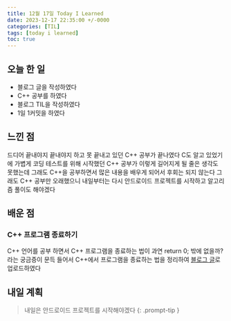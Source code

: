 ```yaml
---
title: 12월 17일 Today I Learned
date: 2023-12-17 22:35:00 +/-0000
categories: [TIL]
tags: [today i learned]
toc: true
---
```


## 오늘 한 일

* 블로그 글을 작성하였다
* C++ 공부를 하였다
* 블로그 TIL을 작성하였다
* 1일 1커밋을 하였다

## 느낀 점

드디어 끝내야지 끝내야지 하고 못 끝내고 있던 C++ 공부가 끝나였다 C도 알고 있었기에 가볍게 코딩 테스트를 위해 시작했던 C++ 공부가 이렇게 길어지게 될 줄은 생각도 못했는데 그래도 C++을 공부하면서 많은 내용을 배우게 되어서 후회는 되지 않는다 그래도 C++ 공부만 오래했으니 내일부터는 다시 안드로이드 프로젝트를 시작하고 알고리즘 풀이도 해야겠다

## 배운 점

### C++ 프로그램 종료하기

C++ 언어를 공부 하면서 C++ 프로그램을 종료하는 법이 과연 return 0; 밖에 없을까? 라는 궁금증이 문득 들어서 C++에서 프로그램을 종료하는 법을 정리하여 [블로그 글](https://jangwoojun.github.io/posts/C++-%ED%94%84%EB%A1%9C%EA%B7%B8%EB%9E%A8-%EC%A2%85%EB%A3%8C%ED%95%98%EA%B8%B0/)로 업로드하였다

## 내일 계획

> 내일은 안드로이드 프로젝트를 시작해야겠다
{: .prompt-tip }

